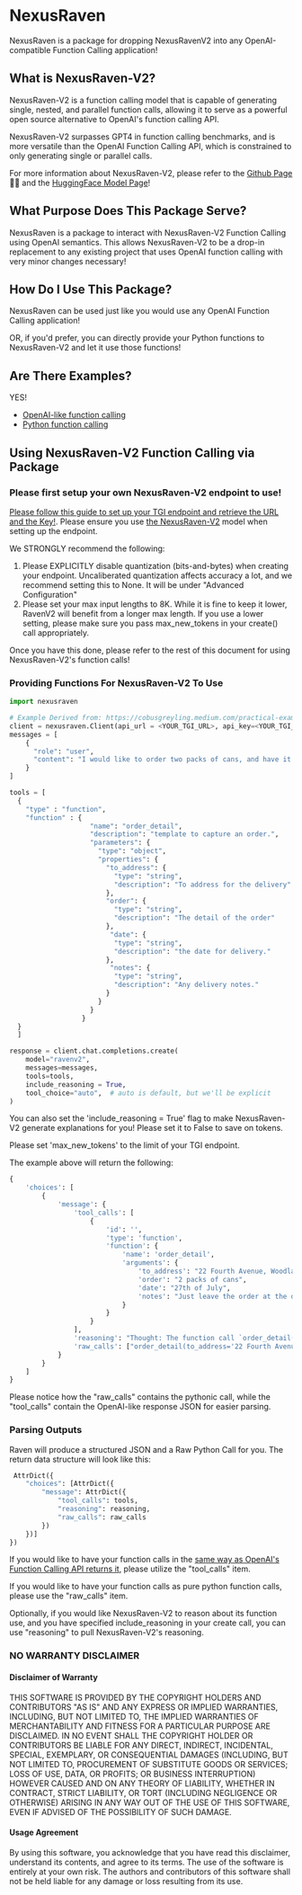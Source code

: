 # NexusRaven
NexusRaven is a package for dropping NexusRavenV2 into any OpenAI-compatible Function Calling application!

## What is NexusRaven-V2?

NexusRaven-V2 is a function calling model that is capable of generating single, nested, and parallel function calls, allowing it to serve as a powerful open source alternative to OpenAI's function calling API. 

NexusRaven-V2 surpasses GPT4 in function calling benchmarks, and is more versatile than the OpenAI Function Calling API, which is constrained to only generating single or parallel calls. 

For more information about NexusRaven-V2, please refer to the [Github Page](https://github.com/nexusflowai/NexusRaven)🚡🚡 and the [HuggingFace Model Page](https://huggingface.co/Nexusflow/NexusRaven-V2-13B/)!

## What Purpose Does This Package Serve?

NexusRaven is a package to interact with NexusRaven-V2 Function Calling using OpenAI semantics. This allows NexusRaven-V2 to be a drop-in replacement to any existing project that uses OpenAI function calling with very minor changes necessary!

## How Do I Use This Package?

NexusRaven can be used just like you would use any OpenAI Function Calling application!

OR, if you'd prefer, you can directly provide your Python functions to NexusRaven-V2 and let it use those functions!

## Are There Examples?

YES! 

- [OpenAI-like function calling](https://github.com/nexusflowai/nexusraven-pip/tree/master/examples/openai_fc)
- [Python function calling](https://github.com/nexusflowai/nexusraven-pip/tree/master/examples/python_fc)


## Using NexusRaven-V2 Function Calling via Package

### Please first setup your own NexusRaven-V2 endpoint to use!

[Please follow this guide to set up your TGI endpoint and retrieve the URL and the Key!](https://huggingface.co/docs/inference-endpoints/guides/create_endpoint). Please ensure you use [the NexusRaven-V2](https://huggingface.co/Nexusflow/NexusRaven-V2-13B) model when setting up the endpoint.

We STRONGLY recommend the following:
1. Please EXPLICITLY disable quantization (bits-and-bytes) when creating your endpoint. Uncaliberated quantization affects accuracy a lot, and we recommend setting this to None. It will be under "Advanced Configuration"
2. Please set your max input lengths to 8K. While it is fine to keep it lower, RavenV2 will benefit from a longer max length. If you use a lower setting, please make sure you pass max\_new\_tokens in your create() call appropriately.

Once you have this done, please refer to the rest of this document for using NexusRaven-V2's function calls!

### Providing Functions For NexusRaven-V2 To Use

```python
import nexusraven

# Example Derived from: https://cobusgreyling.medium.com/practical-examples-of-openai-function-calling-a6419dc38775
client = nexusraven.Client(api_url = <YOUR_TGI_URL>, api_key=<YOUR_TGI_KEY>)
messages = [
    {
      "role": "user",
      "content": "I would like to order two packs of cans, and have it delivered to 22 Fourth Avenue, Woodlands. I need this on the 27th of July. Just leave the order at the door, we live in a safe area."
    }
]

tools = [
  {
    "type" : "function",
    "function" : {
                    "name": "order_detail",
                    "description": "template to capture an order.",
                    "parameters": {
                      "type": "object",
                      "properties": {
                        "to_address": {
                          "type": "string",
                          "description": "To address for the delivery"
                        },
                        "order": {
                          "type": "string",
                          "description": "The detail of the order"
                        },
                         "date": {
                          "type": "string",
                          "description": "the date for delivery."
                        },
                         "notes": {
                          "type": "string",
                          "description": "Any delivery notes."
                        }
                      }
                    }
                  }
  }
  ]

response = client.chat.completions.create(
    model="ravenv2",
    messages=messages,
    tools=tools,
    include_reasoning = True,
    tool_choice="auto",  # auto is default, but we'll be explicit
)
```

You can also set the 'include_reasoning = True' flag to make NexusRaven-V2 generate explanations for you! Please set it to False to save on tokens.

Please set 'max\_new\_tokens' to the limit of your TGI endpoint.

The example above will return the following:

```python
{
    'choices': [
        {
            'message': {
                'tool_calls': [
                    {
                        'id': '',
                        'type': 'function',
                        'function': {
                            'name': 'order_detail',
                            'arguments': {
                                'to_address': "22 Fourth Avenue, Woodlands",
                                'order': "2 packs of cans",
                                'date': "27th of July",
                                'notes': "Just leave the order at the door, we live in a safe area."
                            }
                        }
                    }
                ],
                'reasoning': "Thought: The function call `order_detail(to_address='22 Fourth Avenue, Woodlands', order='2 packs of cans', date='27th of July', notes='Just leave the order at the door, we live in a safe area.')` answers the question because it provides the necessary information to capture the order.\n\nThe `to_address` parameter is set to '22 Fourth Avenue, Woodlands', which is the address where the order should be delivered.\n\nThe `order` parameter is set to '2 packs of cans', which is the detail of the order.\n\nThe `date` parameter is set to '27th of July', which is the date for delivery.\n\nThe `notes` parameter is set to 'Just leave the order at the door, we live in a safe area.', which are any delivery notes.\n\nTherefore, the function call provides all the necessary information to capture the order, which is to order two packs of cans and have it delivered to 22 Fourth Avenue, Woodlands on the 27th of July. The delivery notes are also included, which are to leave the order at the door and that the area is safe.",
                'raw_calls': ["order_detail(to_address='22 Fourth Avenue, Woodlands', order='2 packs of cans', date='27th of July', notes='Just leave the order at the door, we live in a safe area.')"]
            }
        }
    ]
}
```

Please notice how the \"raw\_calls\" contains the pythonic call, while the \"tool\_calls\" contain the OpenAI-like response JSON for easier parsing.

### Parsing Outputs

Raven will produce a structured JSON and a Raw Python Call for you. The return data structure will look like this: 

```python
 AttrDict({
    "choices": [AttrDict({
        "message": AttrDict({
            "tool_calls": tools, 
            "reasoning": reasoning, 
            "raw_calls": raw_calls
        })
    })]
})
```

If you would like to have your function calls in the [same way as OpenAI's Function Calling API returns it](https://cookbook.openai.com/examples/how_to_call_functions_with_chat_models), please utilize the "tool_calls" item.

If you would like to have your function calls as pure python function calls, please use the "raw_calls" item.

Optionally, if you would like NexusRaven-V2 to reason about its function use, and you have specified include_reasoning in your create call, you can use "reasoning" to pull NexusRaven-V2's reasoning.


### NO WARRANTY DISCLAIMER

#### Disclaimer of Warranty

THIS SOFTWARE IS PROVIDED BY THE COPYRIGHT HOLDERS AND CONTRIBUTORS "AS IS" AND ANY EXPRESS OR IMPLIED WARRANTIES, INCLUDING, BUT NOT LIMITED TO, THE IMPLIED WARRANTIES OF MERCHANTABILITY AND FITNESS FOR A PARTICULAR PURPOSE ARE DISCLAIMED. IN NO EVENT SHALL THE COPYRIGHT HOLDER OR CONTRIBUTORS BE LIABLE FOR ANY DIRECT, INDIRECT, INCIDENTAL, SPECIAL, EXEMPLARY, OR CONSEQUENTIAL DAMAGES (INCLUDING, BUT NOT LIMITED TO, PROCUREMENT OF SUBSTITUTE GOODS OR SERVICES; LOSS OF USE, DATA, OR PROFITS; OR BUSINESS INTERRUPTION) HOWEVER CAUSED AND ON ANY THEORY OF LIABILITY, WHETHER IN CONTRACT, STRICT LIABILITY, OR TORT (INCLUDING NEGLIGENCE OR OTHERWISE) ARISING IN ANY WAY OUT OF THE USE OF THIS SOFTWARE, EVEN IF ADVISED OF THE POSSIBILITY OF SUCH DAMAGE.

#### Usage Agreement

By using this software, you acknowledge that you have read this disclaimer, understand its contents, and agree to its terms. The use of the software is entirely at your own risk. The authors and contributors of this software shall not be held liable for any damage or loss resulting from its use.


